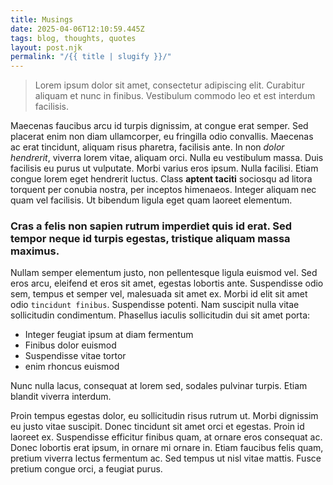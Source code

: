 ```yaml
---
title: Musings
date: 2025-04-06T12:10:59.445Z
tags: blog, thoughts, quotes
layout: post.njk
permalink: "/{{ title | slugify }}/"
---
```


> Lorem ipsum dolor sit amet, consectetur adipiscing elit. Curabitur aliquam et nunc in finibus. Vestibulum commodo leo et est interdum facilisis. 

Maecenas faucibus arcu id turpis dignissim, at congue erat semper. Sed placerat enim non diam ullamcorper, eu fringilla odio convallis. Maecenas ac erat tincidunt, aliquam risus pharetra, facilisis ante. In non _dolor hendrerit_, viverra lorem vitae, aliquam orci. Nulla eu vestibulum massa. Duis facilisis eu purus ut vulputate. Morbi varius eros ipsum. Nulla facilisi. Etiam congue lorem eget hendrerit luctus. Class **aptent taciti** sociosqu ad litora torquent per conubia nostra, per inceptos himenaeos. Integer aliquam nec quam vel facilisis. Ut bibendum ligula eget quam laoreet elementum. 

### Cras a felis non sapien rutrum imperdiet quis id erat. Sed tempor neque id turpis egestas, tristique aliquam massa maximus.

Nullam semper elementum justo, non pellentesque ligula euismod vel. Sed eros arcu, eleifend et eros sit amet, egestas lobortis ante. Suspendisse odio sem, tempus et semper vel, malesuada sit amet ex. Morbi id elit sit amet odio `tincidunt finibus`. Suspendisse potenti. Nam suscipit nulla vitae sollicitudin condimentum. Phasellus iaculis sollicitudin dui sit amet porta:

- Integer feugiat ipsum at diam fermentum
- Finibus dolor euismod
- Suspendisse vitae tortor
- enim rhoncus euismod
  
Nunc nulla lacus, consequat at lorem sed, sodales pulvinar turpis. Etiam blandit viverra interdum.

Proin tempus egestas dolor, eu sollicitudin risus rutrum ut. Morbi dignissim eu justo vitae suscipit. Donec tincidunt sit amet orci et egestas. Proin id laoreet ex. Suspendisse efficitur finibus quam, at ornare eros consequat ac. Donec lobortis erat ipsum, in ornare mi ornare in. Etiam faucibus felis quam, pretium viverra lectus fermentum ac. Sed tempus ut nisl vitae mattis. Fusce pretium congue orci, a feugiat purus. 